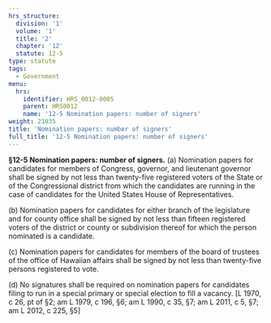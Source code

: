 ```yaml
---
hrs_structure:
  division: '1'
  volume: '1'
  title: '2'
  chapter: '12'
  statute: 12-5
type: statute
tags:
  - Government
menu:
  hrs:
    identifier: HRS_0012-0005
    parent: HRS0012
    name: '12-5 Nomination papers: number of signers'
weight: 21035
title: 'Nomination papers: number of signers'
full_title: '12-5 Nomination papers: number of signers'
---
```

**§12-5 Nomination papers: number of signers.** (a) Nomination papers for candidates for members of Congress, governor, and lieutenant governor shall be signed by not less than twenty-five registered voters of the State or of the Congressional district from which the candidates are running in the case of candidates for the United States House of Representatives.

(b) Nomination papers for candidates for either branch of the legislature and for county office shall be signed by not less than fifteen registered voters of the district or county or subdivision thereof for which the person nominated is a candidate.

(c) Nomination papers for candidates for members of the board of trustees of the office of Hawaiian affairs shall be signed by not less than twenty-five persons registered to vote.

(d) No signatures shall be required on nomination papers for candidates filing to run in a special primary or special election to fill a vacancy. [L 1970, c 26, pt of §2; am L 1979, c 196, §6; am L 1990, c 35, §7; am L 2011, c 5, §7; am L 2012, c 225, §5]